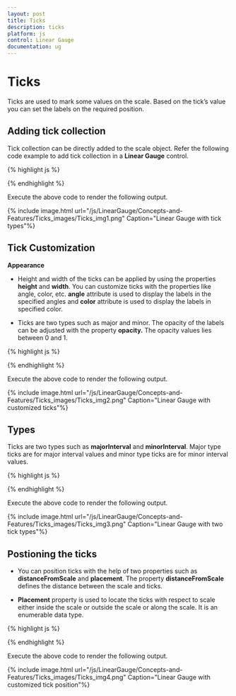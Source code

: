 ```yaml
---
layout: post
title: Ticks
description: ticks
platform: js
control: Linear Gauge
documentation: ug
---
```


# Ticks

Ticks are used to mark some values on the scale. Based on the tick’s value you can set the labels on the required position.

## Adding tick collection 

Tick collection can be directly added to the scale object. Refer the following code example to add tick collection in a **Linear Gauge** control.



{% highlight js %}


<div id="LinearGauge1"></div>
<script type="text/javascript">
$(function () {
//For Linear gauge rendering
$("#LinearGauge1").ejLinearGauge({enableAnimation:false,
//Adding frame object
frame: {
innerWidth: 8,
outerWidth: 10,
backgroundImageUrl: "../images/gauge/Gauge_linear_light.png"
}, value: 78,

//Adding scale collection
scales: [{width:5,
backgroundColor: "transparent", type: "roundedrectangle",
border: { color: "Grey", width: 1 },showBarPointers: true,

//Adding label collection
labels: [{ distanceFromScale: { x: -25, y: 0 } }],

//Adding marker pointer collection
markerPointers:[{width:10,length:10, value:60}],

//Adding bar pointer collection
barPointers: [{ width: 5, backgroundColor: "#95C7E0" },
{ width: 6, backgroundColor: "#EDC1D7",
distanceFromScale: -15,value:30,opacity:0.7 }],

//Adding tick collection
**ticks: [{**
type: "majorinterval", width: 2,
color: "#8c8c8c", distanceFromScale: { x: -10, y: 0 },position:"far"
**},**
**{**
type: "minorinterval", width: 1, height: 6,
color: "#8c8c8c", distanceFromScale: { x: -10, y: 0 }, position: "far"
**}]**
}]
});           });
</script>


{% endhighlight %}



Execute the above code to render the following output.

{% include image.html url="/js/LinearGauge/Concepts-and-Features/Ticks_images/Ticks_img1.png" Caption="Linear Gauge with tick types"%}



## Tick Customization

**Appearance**

* Height and width of the ticks can be applied by using the properties **height** and **width**. You can customize ticks with the properties like angle, color, etc. **angle** attribute is used to display the labels in the specified angles and **color** attribute is used to display the labels in specified color. 

* Ticks are two types such as major and minor. The opacity of the labels can be adjusted with the property **opacity.** The opacity values lies between 0 and 1.



{% highlight js %}


<div id="LinearGauge1"></div>
<script type="text/javascript">
$(function () {
//For Linear gauge rendering
$("#LinearGauge1").ejLinearGauge({enableAnimation:false,
//Adding scale object
frame: {
innerWidth: 8,
outerWidth: 10,
backgroundImageUrl: "../images/gauge/Gauge_linear_light.png"
}, value: 78,

//Adding scale collection
scales: [{
width:5,
backgroundColor: "transparent", type: "roundedrectangle",
border: { color: "Grey", width: 1 },showBarPointers: true,

//Adding label collection
labels: [{ distanceFromScale: { x: -25, y: 0 } }],

//Adding marker pointer collection
markerPointers:[{width:10,length:10, value:60}],

//Adding bar pointer collection
barPointers: [{ width: 5, backgroundColor: "#95C7E0" }],

//Adding ticks collection
ticks: [{
type: "majorinterval",
**width: 2,**
**height:14,**
**angle:10,**
**color: "Black",**
distanceFromScale: { x: -10, y: 0 },position:"far"
},
{
type: "minorinterval",
**width: 1,**
**height: 10,**
**opacity:0.5,**
**color: "Black",**
distanceFromScale: { x: -10, y: 0 }, position: "far"
}]
}]
});
});
</script>



{% endhighlight %}


Execute the above code to render the following output.

{% include image.html url="/js/LinearGauge/Concepts-and-Features/Ticks_images/Ticks_img2.png" Caption="Linear Gauge with customized ticks"%}

## Types

Ticks are two types such as **majorInterval** and **minorInterval**. Major type ticks are for major interval values and minor type ticks are for minor interval values.



{% highlight js %}


<div id="LinearGauge1"></div>
<script type="text/javascript">
$(function () {
//For Linear gauge rendering
$("#LinearGauge1").ejLinearGauge({enableAnimation:false,
//Adding frame object
frame: {
innerWidth: 8,
outerWidth: 10,
backgroundImageUrl: "../images/gauge/Gauge_linear_light.png"
}, value: 78,

//Adding scale collection
scales: [{width:5,
backgroundColor: "transparent", type: "roundedrectangle",
border: { color: "Grey", width: 1 },showBarPointers: true,

//Adding label collection
labels: [{ distanceFromScale: { x: -25, y: 0 } }],

//Adding marker pointer collection
markerPointers:[{width:10,length:10, value:60}],

//Adding bar pointer collection
barPointers: [{ width: 5, backgroundColor: "#95C7E0" }],

//Adding tick collection
ticks: [{
**type: "majorinterval",** width: 2,height:14,
color: "Black",position:"far"
},
{
**type: "minorinterval",**
}]
}]
});
});</script>


{% endhighlight %}



Execute the above code to render the following output.



{% include image.html url="/js/LinearGauge/Concepts-and-Features/Ticks_images/Ticks_img3.png" Caption="Linear Gauge with two tick types"%}

## Postioning the ticks

* You can position ticks with the help of two properties such as **distanceFromScale** and **placement**. The property **distanceFromScale** defines the distance between the scale and ticks. 

* **Placement** property is used to locate the ticks with respect to scale either inside the scale or outside the scale or along the scale. It is an enumerable data type.



{% highlight js %}


<div id="LinearGauge1"></div>
<script type="text/javascript">
$(function () {
// For Linear Gauge rendering
$("#LinearGauge1").ejLinearGauge({enableAnimation:false,
//Adding frame collection
frame: {
innerWidth: 8,
outerWidth: 10,
backgroundImageUrl: "../images/gauge/Gauge_linear_light.png"
}, value: 78,

//Adding scale collection
scales: [{width:5,
backgroundColor: "transparent", type: "roundedrectangle",
border: { color: "Grey", width: 1 },showBarPointers: true,

//Adding label collection
labels: [{ distanceFromScale: { x: -25, y: 0 } }],

//Adding marker pointer collection
markerPointers:[{width:10,length:10, value:60}],

//Adding bar pointer collection
barPointers: [{ width: 5, backgroundColor: "#95C7E0" }],

//Adding tick collection
ticks: [{
type: "majorinterval", width: 2,height:14,
color: "Black", **distanceFromScale: { x: -10, y: 0 },**
**position: "far",** color: "Red"
},
{
type: "minorinterval**",****distanceFromScale: { x: -10, y: 0 },**
color:"grey"
}]
}]
});
});
</script>


{% endhighlight %}



Execute the above code to render the following output.



{% include image.html url="/js/LinearGauge/Concepts-and-Features/Ticks_images/Ticks_img4.png" Caption="Linear Gauge with customized tick position"%}

